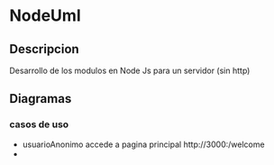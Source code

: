 # NodeUml 
## Descripcion
Desarrollo de los modulos en Node Js para un servidor (sin http)
## Diagramas
### casos de uso
- usuarioAnonimo accede a pagina principal http://3000:/welcome
- 









